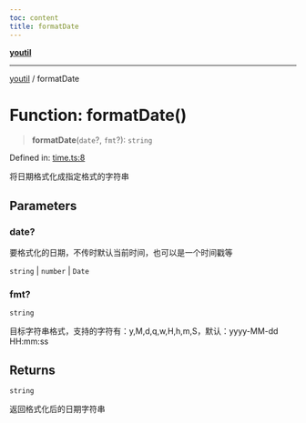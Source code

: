 ```yaml
---
toc: content
title: formatDate
---
```

[**youtil**](../README.md)

***

[youtil](../globals.md) / formatDate

# Function: formatDate()

> **formatDate**(`date`?, `fmt`?): `string`

Defined in: [time.ts:8](https://github.com/sxei/youtil/blob/b488c7f70ed7c3406efe20a0ac6e98bf131225b1/src/time.ts#L8)

将日期格式化成指定格式的字符串

## Parameters

### date?

要格式化的日期，不传时默认当前时间，也可以是一个时间戳等

`string` | `number` | `Date`

### fmt?

`string`

目标字符串格式，支持的字符有：y,M,d,q,w,H,h,m,S，默认：yyyy-MM-dd HH:mm:ss

## Returns

`string`

返回格式化后的日期字符串
